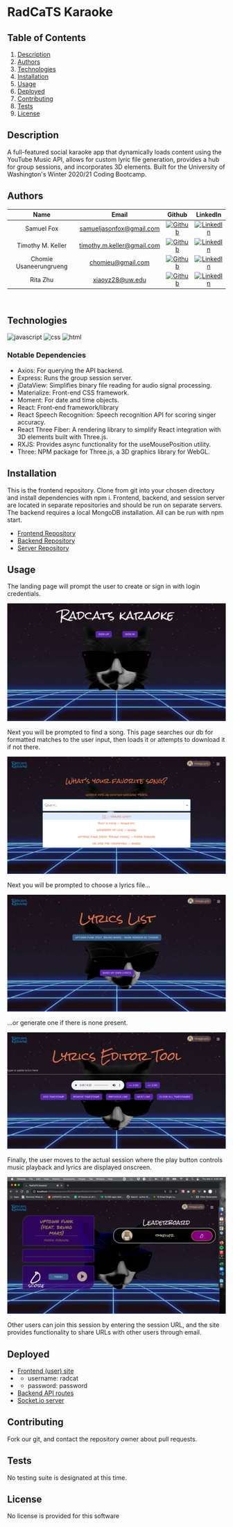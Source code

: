 # RadCaTS Karaoke

## Table of Contents

1. [Description](#description)
2. [Authors](#authors)
3. [Technologies](#technologies)
4. [Installation](#installation)
5. [Usage](#usage)
6. [Deployed](#deployed)
7. [Contributing](#contributing)
8. [Tests](#tests)
9. [License](#license)

## Description

A full-featured social karaoke app that dynamically loads content using the YouTube Music API, allows for custom lyric file generation, provides a hub for group sessions, and incorporates 3D elements. Built for the University of Washington's Winter 2020/21 Coding Bootcamp.

## Authors

|          Name          |           Email            |                               Github                               |                                       LinkedIn                                       |
| :--------------------: | :------------------------: | :----------------------------------------------------------------: | :----------------------------------------------------------------------------------: |
|       Samuel Fox       |  samueljasonfox@gmail.com  |  [![Github](./assets/github.png)](https://github.com/samuelfox1)   | [![LinkedIn](./assets/linkedin.png)](https://www.linkedin.com/in/samuel-fox-tacoma/) |
|   Timothy M. Keller    | timothy.m.keller@gmail.com |   [![Github](./assets/github.png)](https://github.com/tmkeller)    |  [![LinkedIn](./assets/linkedin.png)](https://linkedin.com/in/tim-keller-3ab55bb1/)  |
| Chomie Usaneerungrueng |     chomieu@gmail.com      |    [![Github](./assets/github.png)](https://github.com/chomieu)    |      [![LinkedIn](./assets/linkedin.png)](https://www.linkedin.com/in/chomieu/)      |
|        Rita Zhu        |      xiaoyz28@uw.edu       | [![Github](./assets/github.png)](https://github.com/zhuxiaoyu1019) | [![LinkedIn](./assets/linkedin.png)](https://www.linkedin.com/in/rita-z-2495b01a1//) |

<br>

## Technologies

![javascript](https://img.shields.io/badge/javascript-85%25-yellow)
![css](https://img.shields.io/badge/css-11%25-purple)
![html](https://img.shields.io/badge/html-3.9%25-orange)

### Notable Dependencies

- Axios: For querying the API backend.
- Express: Runs the group session server.
- jDataView: Simplifies binary file reading for audio signal processing.
- Materialize: Front-end CSS framework.
- Moment: For date and time objects.
- React: Front-end framework/library
- React Speech Recognition: Speech recognition API for scoring singer accuracy.
- React Three Fiber: A rendering library to simplify React integration with 3D elements built with Three.js.
- RXJS: Provides async functionality for the useMousePosition utility.
- Three: NPM package for Three.js, a 3D graphics library for WebGL.

## Installation

This is the frontend repository. Clone from git into your chosen directory and install dependencies with npm i. Frontend, backend, and session server are located in separate repositories and should be run on separate servers. The backend requires a local MongoDB installation. All can be run with npm start.

- [Frontend Repository](https://github.com/chomieu/RadCaTS-Karaoke)
- [Backend Repository](https://github.com/chomieu/RadCaTS-Karaoke-API)
- [Server Repository](https://github.com/chomieu/RadCaTS-Karaoke-Server)

## Usage

The landing page will prompt the user to create or sign in with login credentials.

![screenshot1](./assets/screen1.png)

Next you will be prompted to find a song. This page searches our db for formatted matches to the user input, then loads it or attempts to download it if not there.

![screenshot2](./assets/screen2.png)

Next you will be prompted to choose a lyrics file...

![screenshot3](./assets/screen3.png)

...or generate one if there is none present.

![screenshot4](./assets/screen4.png)

Finally, the user moves to the actual session where the play button controls music playback and lyrics are displayed onscreen.

![screenshot5](./assets/screen5.png)

Other users can join this session by entering the session URL, and the site provides functionality to share URLs with other users through email.

## Deployed

- [Frontend (user) site](https://radcatskaraoke.herokuapp.com)
- - username: radcat
- - password: password
- [Backend API routes](https://radcatskaraokeapi.herokuapp.com)
- [Socket.io server](https://radcatskaraokeserver.herokuapp.com)

## Contributing

Fork our git, and contact the repository owner about pull requests.

## Tests

No testing suite is designated at this time.

## License

No license is provided for this software
